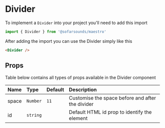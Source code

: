 # Divider

To implement a `Divider` into your project you'll need to add this import
```js
import { Divider } from '@sofarsounds/maestro'
```

After adding the import you can use the Divider simply like this
```html
<Divider />
```

## Props
Table below contains all types of props available in the Divider component  

| Name          | Type     | Default         | Description                      |
| :------------ | :-----   | :-------------- | :------------------------------- |
| space         | `Number` | `11`            | Customise the space before and after the divider
| id            | `string` |                 | Default HTML id prop to identify the element
